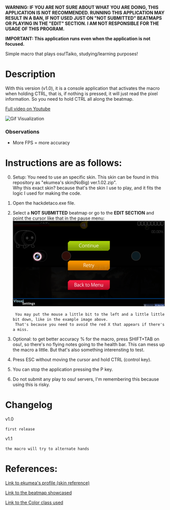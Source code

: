 **WARNING: IF YOU ARE NOT SURE ABOUT WHAT YOU ARE DOING, THIS APPLICATION IS NOT RECOMMENDED. RUNNING THIS APPLICATION MAY RESULT IN A BAN, IF NOT USED JUST ON "NOT SUBMITTED" BEATMAPS OR PLAYING IN THE "EDIT" SECTION. I AM NOT RESPONSIBLE FOR THE USAGE OF THIS PROGRAM.**

**IMPORTANT: This application runs even when the application is not focused.**

Simple macro that plays osu!Taiko, studying/learning purposes!

# Description
With this version (v1.0), it is a console application that activates the macro when holding CTRL, that is, if nothing is pressed, it will just read the pixel information. So you need to hold CTRL all along the beatmap.

[Full video on Youtube](https://youtu.be/JyVllCoNqJQ)

![Gif Visualization](https://raw.githubusercontent.com/calmylake/hackdetaco/master/visual%20example.gif)

### Observations
- More FPS = more accuracy

# Instructions are as follows:

0. Setup: You need to use an specific skin. This skin can be found in this repository as "ekumea's skin(NoBig) ver.1.02.zip".  
Why this exact skin? because that's the skin I use to play, and it fits the logic I used for making the code.

1. Open the hackdetaco.exe file.

2. Select a **NOT SUBMITTED** beatmap or go to the **EDIT SECTION** and point the cursor like that in the pause menu:
![Cursor position example](https://raw.githubusercontent.com/calmylake/hackdetaco/master/cursor%20position.png)

        You may put the mouse a little bit to the left and a little little bit down, like in the example image above.
        That's because you need to avoid the red X that appears if there's a miss.

3. Optional: to get better accuracy % for the macro, press SHIFT+TAB on osu!, so there's no flying notes going to the health bar. This can mess up the macro a little. But that's also something interensting to test.

4. Press ESC without moving the cursor and hold CTRL (control key).

5. You can stop the application pressing the P key.

6. Do not submit any play to osu! servers, I'm remembering this because using this is risky.

# Changelog
v1.0

```first release```

v1.1

```the macro will try to alternate hands``` 

# References:

[Link to ekumea's profile (skin reference)](https://osu.ppy.sh/users/9119501)

[Link to the beatmap showcased](https://osu.ppy.sh/b/2407456)

[Link to the Color class used](https://rosettacode.org/wiki/Color_of_a_screen_pixel#C.23)
